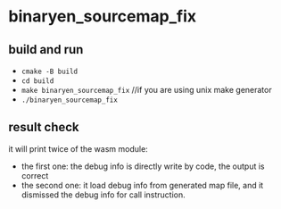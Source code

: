 # binaryen_sourcemap_fix
## build and run
* `cmake -B build`
* `cd build`
* `make binaryen_sourcemap_fix`  //if you are using unix make generator
* `./binaryen_sourcemap_fix`
## result check
it will print twice of the wasm module:
* the first one: the debug info is directly write by code, the output is correct
* the second one: it load debug info from generated map file, and it dismissed the debug info for call instruction.
